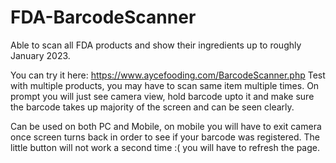 # FDA-BarcodeScanner
Able to scan all FDA products and show their ingredients up to roughly January 2023. 

You can try it here: https://www.aycefooding.com/BarcodeScanner.php
Test with multiple products, you may have to scan same item multiple times.
On prompt you will just see camera view, hold barcode upto it and make sure the barcode takes up majority of the screen and can be seen clearly.

Can be used on both PC and Mobile, on mobile you will have to exit camera once screen turns back in order to see if your barcode was registered. The little button will not work a second time :( you will have to refresh the page. 
